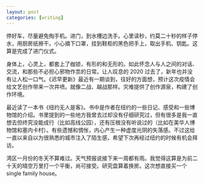 ```yaml
---
layout: post
categories: [writing]
---
```


停好车，尽量避免掏手机。进门，到水槽边洗手。心里读秒，约莫二十秒的样子停水，用厨房纸擦干。小心摘下口罩，挂到鞋柜的黑色把手上，取出手机、钥匙。这算是完成了进门仪式。

身体上，心灵上，都套上了枷锁，有形的和无形的。如此怀念人与人之间的对话、交流，和那些不必担心邪物作祟的日常。让人叹息的 2020 过去了，新年也并没有让人松一口气。《迟早更新》最近有一期谈到，往好的方面想，预计这次疫情会给文艺创作带来一次井喷。就像二战、越战那样。灾难提供了创作源泉，构建了创作环境。

最近读了一本书《纽约无人是客》。书中是作者在纽约的一些日记、感受和一些博物馆的介绍。书里提到的一些地方我曾去过却没有仔细研究过，但有很多是我一直想去但终究没能成行（比如高线公园），还有压根没有听说过的（比如在美华人博物馆和塞内卡村）。有些遗憾和惆怅，内心产生一种虚度光阴的失落感。不过这给一直以来自以为很熟悉的城市注入了陌生感，希望下次再经过纽约的时候有机会拜访。

湾区一月份的冬天不算难过。天气预报说接下来一周都有雨。我觉得这算是为前二十天的晴空万里打一个平衡，尚可接受。研究盘算着换房。这次想直接买一个 single family house。
